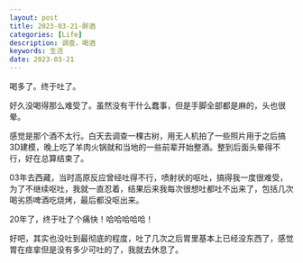 ```yaml
---
layout: post
title: 2023-03-21-醉酒
categories: [Life]
description: 调查，喝酒
keywords: 生活
date: 2023-03-21
---
```


喝多了。终于吐了。

好久没喝得那么难受了。虽然没有干什么蠢事，但是手脚全部都是麻的，头也很晕。

感觉是那个酒不太行。白天去调查一棵古树，用无人机拍了一些照片用于之后搞3D建模，晚上吃了羊肉火锅就和当地的一些前辈开始整酒。整到后面头晕得不行，好在总算结束了。

03年去西藏，当时高原反应曾经吐得不行，喷射状的呕吐，搞得我一度很难受，为了不继续呕吐，我就一直忍着，结果后来我每次很想吐都吐不出来了，包括几次喝劣质啤酒吃烧烤，最后都没呕出来。

20年了，终于吐了个痛快！哈哈哈哈哈！

好吧，其实也没吐到最彻底的程度，吐了几次之后胃里基本上已经没东西了，感觉胃在痉挛但是没有多少可吐的了，我就去休息了。

